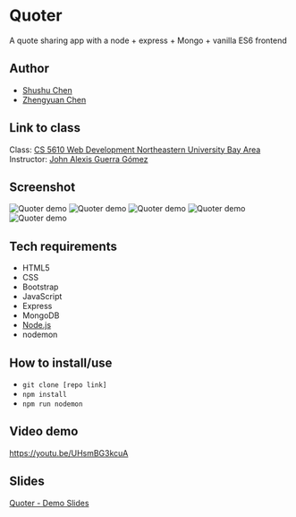 # Quoter

A quote sharing app with a node + express + Mongo + vanilla ES6 frontend

## Author

- [Shushu Chen](https://vanishima.github.io/index.html)
- [Zhengyuan Chen](https://github.com/butterman0613)

## Link to class

Class: [CS 5610 Web Development Northeastern University Bay Area](https://johnguerra.co/classes/webDevelopment_fall_2021/)  
Instructor: [John Alexis Guerra Gómez](https://johnguerra.co/)

## Screenshot

![Quoter demo](https://github.com/vanishima/Quoter/blob/main/demo/screenshot_hompage.png?raw=true)
![Quoter demo](https://github.com/vanishima/Quoter/blob/main/demo/screenshot_books.png?raw=true)
![Quoter demo](https://github.com/vanishima/Quoter/blob/main/demo/screenshot_authors.png?raw=true)
![Quoter demo](https://github.com/vanishima/Quoter/blob/main/demo/screenshot_authordetails.png?raw=true)
![Quoter demo](https://github.com/vanishima/Quoter/blob/main/demo/screenshot_bookdetails.png?raw=true)

## Tech requirements

- HTML5
- CSS
- Bootstrap
- JavaScript
- Express
- MongoDB
- [Node.js](https://nodejs.org/en/download/)
- nodemon

## How to install/use

- `git clone [repo link]`
- `npm install`
- `npm run nodemon`

## Video demo

https://youtu.be/UHsmBG3kcuA

## Slides

[Quoter - Demo Slides](https://docs.google.com/presentation/d/1YWO2BhOK9eBZhFptax2Dc68FTBAMlQ1yOyuQYALaq44/edit?usp=sharing)
